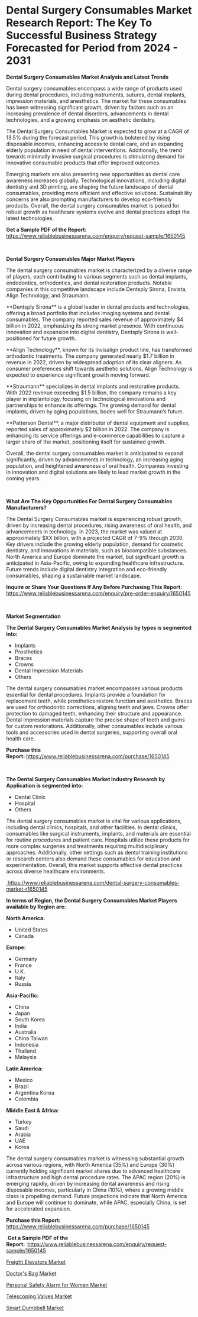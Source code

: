 <p><h1>Dental Surgery Consumables Market Research Report: The Key To Successful Business Strategy Forecasted for Period from 2024 - 2031</h1></p><p><strong>Dental Surgery Consumables Market Analysis and Latest Trends</strong></p>
<p><p>Dental surgery consumables encompass a wide range of products used during dental procedures, including instruments, sutures, dental implants, impression materials, and anesthetics. The market for these consumables has been witnessing significant growth, driven by factors such as an increasing prevalence of dental disorders, advancements in dental technologies, and a growing emphasis on aesthetic dentistry.</p><p>The Dental Surgery Consumables Market is expected to grow at a CAGR of 13.5% during the forecast period. This growth is bolstered by rising disposable incomes, enhancing access to dental care, and an expanding elderly population in need of dental interventions. Additionally, the trend towards minimally invasive surgical procedures is stimulating demand for innovative consumable products that offer improved outcomes.</p><p>Emerging markets are also presenting new opportunities as dental care awareness increases globally. Technological innovations, including digital dentistry and 3D printing, are shaping the future landscape of dental consumables, providing more efficient and effective solutions. Sustainability concerns are also prompting manufacturers to develop eco-friendly products. Overall, the dental surgery consumables market is poised for robust growth as healthcare systems evolve and dental practices adopt the latest technologies.</p></p>
<p><strong>Get a Sample PDF of the Report:&nbsp;</strong> <a href="https://www.reliablebusinessarena.com/enquiry/request-sample/1650145?utm_campaign=1288&utm_medium=2&utm_source=Github&utm_content=ia&utm_term=26092024&utm_id=dental-surgery-consumables">https://www.reliablebusinessarena.com/enquiry/request-sample/1650145</a></p>
<p>&nbsp;</p>
<p><strong>Dental Surgery Consumables Major Market Players</strong></p>
<p><p>The dental surgery consumables market is characterized by a diverse range of players, each contributing to various segments such as dental implants, endodontics, orthodontics, and dental restoration products. Notable companies in this competitive landscape include Dentsply Sirona, Envista, Align Technology, and Straumann.</p><p>**Dentsply Sirona** is a global leader in dental products and technologies, offering a broad portfolio that includes imaging systems and dental consumables. The company reported sales revenue of approximately $4 billion in 2022, emphasizing its strong market presence. With continuous innovation and expansion into digital dentistry, Dentsply Sirona is well-positioned for future growth.</p><p>**Align Technology**, known for its Invisalign product line, has transformed orthodontic treatments. The company generated nearly $1.7 billion in revenue in 2022, driven by widespread adoption of its clear aligners. As consumer preferences shift towards aesthetic solutions, Align Technology is expected to experience significant growth moving forward.</p><p>**Straumann** specializes in dental implants and restorative products. With 2022 revenue exceeding $1.5 billion, the company remains a key player in implantology, focusing on technological innovations and partnerships to enhance its offerings. The growing demand for dental implants, driven by aging populations, bodes well for Straumann’s future.</p><p>**Patterson Dental**, a major distributor of dental equipment and supplies, reported sales of approximately $2 billion in 2022. The company is enhancing its service offerings and e-commerce capabilities to capture a larger share of the market, positioning itself for sustained growth.</p><p>Overall, the dental surgery consumables market is anticipated to expand significantly, driven by advancements in technology, an increasing aging population, and heightened awareness of oral health. Companies investing in innovation and digital solutions are likely to lead market growth in the coming years.</p></p>
<p>&nbsp;</p>
<p><strong>What Are The Key Opportunities For Dental Surgery Consumables Manufacturers?</strong></p>
<p><p>The Dental Surgery Consumables market is experiencing robust growth, driven by increasing dental procedures, rising awareness of oral health, and advancements in technology. In 2023, the market was valued at approximately $XX billion, with a projected CAGR of 7-9% through 2030. Key drivers include the growing elderly population, demand for cosmetic dentistry, and innovations in materials, such as biocompatible substances. North America and Europe dominate the market, but significant growth is anticipated in Asia-Pacific, owing to expanding healthcare infrastructure. Future trends include digital dentistry integration and eco-friendly consumables, shaping a sustainable market landscape.</p></p>
<p><strong>Inquire or Share Your Questions If Any Before Purchasing This Report:</strong> <a href="https://www.reliablebusinessarena.com/enquiry/pre-order-enquiry/1650145?utm_campaign=1288&utm_medium=2&utm_source=Github&utm_content=ia&utm_term=26092024&utm_id=dental-surgery-consumables">https://www.reliablebusinessarena.com/enquiry/pre-order-enquiry/1650145</a></p>
<p>&nbsp;</p>
<p><strong>Market Segmentation</strong></p>
<p><strong>The Dental Surgery Consumables Market Analysis by types is segmented into:</strong></p>
<p><ul><li>Implants</li><li>Prosthetics</li><li>Braces</li><li>Crowns</li><li>Dental Impression Materials</li><li>Others</li></ul></p>
<p><p>The dental surgery consumables market encompasses various products essential for dental procedures. Implants provide a foundation for replacement teeth, while prosthetics restore function and aesthetics. Braces are used for orthodontic corrections, aligning teeth and jaws. Crowns offer protection to damaged teeth, enhancing their structure and appearance. Dental impression materials capture the precise shape of teeth and gums for custom restorations. Additionally, other consumables include various tools and accessories used in dental surgeries, supporting overall oral health care.</p></p>
<p><strong>Purchase this Report:&nbsp;</strong><a href="https://www.reliablebusinessarena.com/purchase/1650145?utm_campaign=1288&utm_medium=2&utm_source=Github&utm_content=ia&utm_term=26092024&utm_id=dental-surgery-consumables">https://www.reliablebusinessarena.com/purchase/1650145</a></p>
<p>&nbsp;</p>
<p><strong>The Dental Surgery Consumables Market Industry Research by Application is segmented into:</strong></p>
<p><ul><li>Dental Clinic</li><li>Hospital</li><li>Others</li></ul></p>
<p><p>The dental surgery consumables market is vital for various applications, including dental clinics, hospitals, and other facilities. In dental clinics, consumables like surgical instruments, implants, and materials are essential for routine procedures and patient care. Hospitals utilize these products for more complex surgeries and treatments requiring multidisciplinary approaches. Additionally, other settings such as dental training institutions or research centers also demand these consumables for education and experimentation. Overall, this market supports effective dental practices across diverse healthcare environments.</p></p>
<p><a href="https://www.reliablebusinessarena.com/dental-surgery-consumables-market-r1650145?utm_campaign=1288&utm_medium=2&utm_source=Github&utm_content=ia&utm_term=26092024&utm_id=dental-surgery-consumables">&nbsp;https://www.reliablebusinessarena.com/dental-surgery-consumables-market-r1650145</a></p>
<p><strong>In terms of Region, the Dental Surgery Consumables Market Players available by Region are:</strong></p>
<p>
    <p> <strong> North America: </strong>
        <ul>
            <li>United States</li>
            <li>Canada</li>
        </ul>
        </p> 
    <p> <strong> Europe: </strong>
        <ul>
            <li>Germany</li>
            <li>France</li>
            <li>U.K.</li>
            <li>Italy</li>
            <li>Russia</li>
        </ul>
        </p> 
    <p> <strong> Asia-Pacific: </strong>
        <ul>
            <li>China</li>
            <li>Japan</li>
            <li>South Korea</li>
            <li>India</li>
            <li>Australia</li>
            <li>China Taiwan</li>
            <li>Indonesia</li>
            <li>Thailand</li>
            <li>Malaysia</li>
        </ul>
        </p> 
    <p> <strong> Latin America: </strong>
        <ul>
            <li>Mexico</li>
            <li>Brazil</li>
            <li>Argentina Korea</li>
            <li>Colombia</li>
        </ul>
        </p> 
    <p> <strong> Middle East & Africa: </strong>
        <ul>
            <li>Turkey</li>
            <li>Saudi</li>
            <li>Arabia</li>
            <li>UAE</li>
            <li>Korea</li>
        </ul>
    </p>
    </p>
<p><p>The dental surgery consumables market is witnessing substantial growth across various regions, with North America (35%) and Europe (30%) currently holding significant market shares due to advanced healthcare infrastructure and high dental procedure rates. The APAC region (20%) is emerging rapidly, driven by increasing dental awareness and rising disposable incomes, particularly in China (10%), where a growing middle class is propelling demand. Future projections indicate that North America and Europe will continue to dominate, while APAC, especially China, is set for accelerated expansion.</p></p>
<p><strong>Purchase this Report: </strong><a href="https://www.reliablebusinessarena.com/purchase/1650145?utm_campaign=1288&utm_medium=2&utm_source=Github&utm_content=ia&utm_term=26092024&utm_id=dental-surgery-consumables">https://www.reliablebusinessarena.com/purchase/1650145</a></p>
<p>&nbsp;<strong>Get a Sample PDF of the Report:&nbsp;&nbsp;</strong><a href="https://www.reliablebusinessarena.com/enquiry/request-sample/1650145?utm_campaign=1288&utm_medium=2&utm_source=Github&utm_content=ia&utm_term=26092024&utm_id=dental-surgery-consumables">https://www.reliablebusinessarena.com/enquiry/request-sample/1650145</a></p>
<p><strong></strong></p>
<p><p><a href="https://www.linkedin.com/pulse/freight-elevators-market-industry-trends-forecast-period-from-hq3wf?trackingId=V%2BsTOt44SBCAlPnPecIkMg%3D%3D&utm_campaign=1288&utm_medium=2&utm_source=Github&utm_content=ia&utm_term=26092024&utm_id=dental-surgery-consumables">Freight Elevators Market</a></p><p><a href="https://www.linkedin.com/pulse/doctors-bag-industry-analysis-report-its-market-size-share-5kbme?trackingId=MEqQZRFNRzqROqTz9%2FuBjA%3D%3D&utm_campaign=1288&utm_medium=2&utm_source=Github&utm_content=ia&utm_term=26092024&utm_id=dental-surgery-consumables">Doctor's Bag Market</a></p><p><a href="https://issuu.com/reportprime-2/docs/personal-safety-alarm-for-women-mar_c67674b1b987ee?utm_campaign=1288&utm_medium=2&utm_source=Github&utm_content=ia&utm_term=26092024&utm_id=dental-surgery-consumables">Personal Safety Alarm for Women Market</a></p><p><a href="https://www.linkedin.com/pulse/telescoping-valves-market-trends-focusing-insight-forecast-ebmye?trackingId=gCUq%2B9wYT9qi9BujmSKi8Q%3D%3D&utm_campaign=1288&utm_medium=2&utm_source=Github&utm_content=ia&utm_term=26092024&utm_id=dental-surgery-consumables">Telescoping Valves Market</a></p><p><a href="https://issuu.com/reportprime-2/docs/smart-dumbbell-market-size-2030.ppt_f0511bcd2647b5?utm_campaign=1288&utm_medium=2&utm_source=Github&utm_content=ia&utm_term=26092024&utm_id=dental-surgery-consumables">Smart Dumbbell Market</a></p></p>